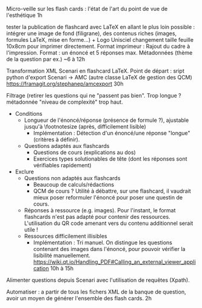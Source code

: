 Micro-veille sur les flash cards : l'état de l'art du point de vue de l'esthétique
1h


tester la publication de flashcard avec LaTeX
en allant le plus loin possible : intégrer une image de fond (filigrane), des contenus riches (images, formules LaTeX, mise en forme...) + Logo Unisciel
 changement taille feuille 10x8cm pour imprimer directement. 
Format imprimeur : Rajout du cadre à l'impression.
Format : un énoncé et 5 réponses max. Métadonnées (thème de la question par ex.)
~6 à 12h


Transformation XML Scenari en flashcard LaTeX.
Point de départ : sript python d'export Scenari -> AMC (autre classe LaTeX de gestion des QCM)
https://framagit.org/stephanep/amcexport
30h


Filtrage (retirer les questions qui ne "passent pas bien". Trop longue ? métadonnée "niveau de complexité" trop haut.
- Conditions
    - Longueur de l'énoncé/réponse (présence de formule ?), ajustable jusqu'à \footnotesize (après, difficilement lisible)
        - Implémentation : Détection d'un énoncé/une réponse "longue" (critères à définir).
    - Questions adaptés aux flashcards
        - Questions de cours (explications au dos)
        - Exercices types solutionables de tête (dont les réponses sont vérifiables rapidement)
- Exclure
    - Questions non adaptés aux flashcards
        - Beaucoup de calculs/rédactions
        - QCM de cours ? Utilité à débattre, sur une flashcard, il vaudrait mieux poser reformuler l'énoncé pour poser une questin de cours. 
    - Réponses à ressource (e.g. images). Pour l'instant, le format flashcards n'est pas adapté pour contenir des ressources. L'utilisation du QR code amenant vers du contenu additionnel serait utile ! 
    - Ressources difficilement illisibles
        - Implémentation : Tri manuel. On distingue les questions contenant des images dans l'énoncé, pour pouvoir vérifier la lisibilité manuellement. https://wiki.qt.io/Handling_PDF#Calling_an_external_viewer_application
10h à 15h

Alimenter questions depuis Scenari avec l'utilisation de requêtes (Xpath).

Automatiser : a partir de tous les fichers XML de la banque de question, avoir un moyen de générer l'ensemble des flash cards.
2h

